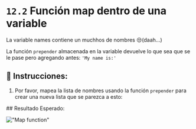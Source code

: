 # `12.2` Función map dentro de una variable

La variable names contiene un muchhos de nombres :unamused:(daah...)

La función `prepender` almacenada en la variable devuelve lo que sea que se le pase pero agregando antes: `'My name is:'`

## 📝 Instrucciones:

1. Por favor, mapea la lista de nombres usando la función `prepender` para crear una nueva lista que se parezca a esto:

## Resultado Esperado:

!["Map function"](https://storage.googleapis.com/replit/images/1525912878195_89876a082d32ee32bb7a1ab5834dbca0.pn)

